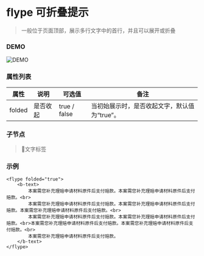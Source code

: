 # flype 可折叠提示
> 一般位于页面顶部，展示多行文字中的首行，并且可以展开或折叠

### DEMO
![DEMO](https://ohc0dpsgs.qnssl.com/image/service/serviceBanner.jpg)

### 属性列表

属性 | 说明 | 可选值 | 备注 
--- | --- | --- | ---
folded | 是否收起 | true / false | 当初始展示时，是否收起文字，默认值为“true”。


### 子节点
> 文字标签

### 示例
```
<flype folded="true">
    <b-text>
        本案需您补充理赔申请材料原件后支付赔款。本案需您补充理赔申请材料原件后支付赔款。<br>
        本案需您补充理赔申请材料原件后支付赔款。本案需您补充理赔申请材料原件后支付赔款。本案需您补充理赔申请材料原件后支付赔款。<br>
        本案需您补充理赔申请材料原件后支付赔款。本案需您补充理赔申请材料原件后支付赔款。<br>本案需您补充理赔申请材料原件后支付赔款。本案需您补充理赔申请材料原件后支付赔款。<br>
        本案需您补充理赔申请材料原件后支付赔款。
    </b-text>
</flype>
```

### &nbsp;